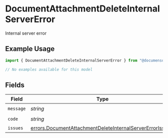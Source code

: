 # DocumentAttachmentDeleteInternalServerError

Internal server error

## Example Usage

```typescript
import { DocumentAttachmentDeleteInternalServerError } from "@documenso/sdk-typescript/models/errors";

// No examples available for this model
```

## Fields

| Field                                                                                                                                | Type                                                                                                                                 | Required                                                                                                                             | Description                                                                                                                          |
| ------------------------------------------------------------------------------------------------------------------------------------ | ------------------------------------------------------------------------------------------------------------------------------------ | ------------------------------------------------------------------------------------------------------------------------------------ | ------------------------------------------------------------------------------------------------------------------------------------ |
| `message`                                                                                                                            | *string*                                                                                                                             | :heavy_check_mark:                                                                                                                   | N/A                                                                                                                                  |
| `code`                                                                                                                               | *string*                                                                                                                             | :heavy_check_mark:                                                                                                                   | N/A                                                                                                                                  |
| `issues`                                                                                                                             | [errors.DocumentAttachmentDeleteInternalServerErrorIssue](../../models/errors/documentattachmentdeleteinternalservererrorissue.md)[] | :heavy_minus_sign:                                                                                                                   | N/A                                                                                                                                  |